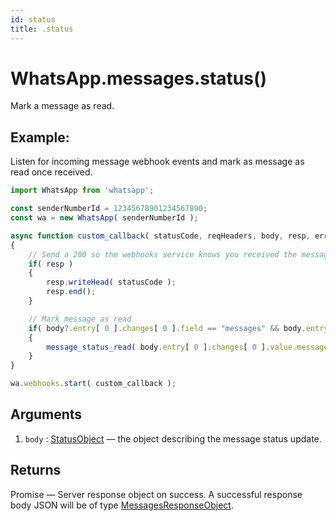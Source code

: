 ```yaml
---
id: status
title: .status
---
```


# WhatsApp.messages.status()
Mark a message as read.

## Example:
Listen for incoming message webhook events and mark as message as read once received.

```js
import WhatsApp from 'whatsapp';

const senderNumberId = 12345678901234567890;
const wa = new WhatsApp( senderNumberId );

async function custom_callback( statusCode, reqHeaders, body, resp, err )
{
    // Send a 200 so the webhooks service knows you received the message
    if( resp )
    {
        resp.writeHead( statusCode );
        resp.end();
    }

    // Mark message as read
    if( body?.entry[ 0 ].changes[ 0 ].field == "messages" && body.entry[ 0 ].changes[ 0 ].value.messages )
    {
        message_status_read( body.entry[ 0 ].changes[ 0 ].value.messages[ 0 ].id );
    }
}

wa.webhooks.start( custom_callback );
```

## Arguments
1. `body` : [StatusObject](../types/StatusObject) — the object describing the message status update.

## Returns
Promise — Server response object on success. A successful response body JSON will be of type [MessagesResponseObject](../types/MessagesResponseObject).
